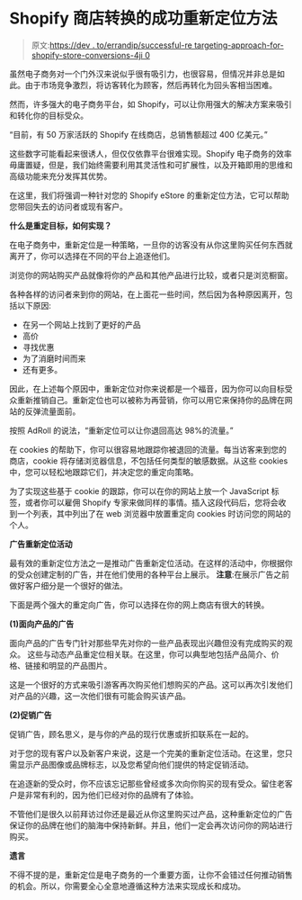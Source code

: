 # Shopify 商店转换的成功重新定位方法

> 原文:[https://dev . to/errandip/successful-re targeting-approach-for-shopify-store-conversions-4ji 0](https://dev.to/errandip/successful-retargeting-approach-for-shopify-store-conversions--4ji0)

虽然电子商务对一个门外汉来说似乎很有吸引力，也很容易，但情况并非总是如此。由于市场竞争激烈，将访客转化为顾客，然后再转化为回头客相当困难。

然而，许多强大的电子商务平台，如 Shopify，可以让你用强大的解决方案来吸引和转化你的目标受众。

“目前，有 50 万家活跃的 Shopify 在线商店，总销售额超过 400 亿美元。”

这些数字可能看起来很诱人，但仅仅依靠平台很难实现。Shopify 电子商务的效率毋庸置疑，但是，我们始终需要利用其灵活性和可扩展性，以及开箱即用的思维和高级功能来充分发挥其优势。

在这里，我们将强调一种针对您的 Shopify eStore 的重新定位方法，它可以帮助您带回失去的访问者或现有客户。

**什么是重定目标，如何实现？**

在电子商务中，重新定位是一种策略，一旦你的访客没有从你这里购买任何东西就离开了，你可以选择在不同的平台上追逐他们。

浏览你的网站购买产品就像将你的产品和其他产品进行比较，或者只是浏览橱窗。

各种各样的访问者来到你的网站，在上面花一些时间，然后因为各种原因离开，包括以下原因:

*   在另一个网站上找到了更好的产品
*   高价
*   寻找优惠
*   为了消磨时间而来
*   还有更多。

因此，在上述每个原因中，重新定位对你来说都是一个福音，因为你可以向目标受众重新推销自己。重新定位也可以被称为再营销，你可以用它来保持你的品牌在网站的反弹流量面前。

按照 AdRoll 的说法，“重新定位可以让你退回高达 98%的流量。”

在 cookies 的帮助下，你可以很容易地跟踪你被退回的流量。每当访客来到您的商店，cookie 将存储浏览器信息，不包括任何类型的敏感数据。从这些 cookies 中，您可以轻松地跟踪它们，并决定您的重定向策略。

为了实现这些基于 cookie 的跟踪，你可以在你的网站上放一个 JavaScript 标签，或者你可以雇佣 Shopify 专家来做同样的事情。插入这段代码后，您将会收到一个列表，其中列出了在 web 浏览器中放置重定向 cookies 时访问您的网站的个人。

**广告重新定位活动**

最有效的重新定位方法之一是推动广告重新定位活动。在这样的活动中，你根据你的受众创建定制的广告，并在他们使用的各种平台上展示。
**注意**:在展示广告之前做好客户细分是一个很好的做法。

下面是两个强大的重定向广告，你可以选择在你的网上商店有很大的转换。

**(1)面向产品的广告**

面向产品的广告专门针对那些早先对你的一些产品表现出兴趣但没有完成购买的观众。
这些与动态产品重定位相关联。在这里，你可以典型地包括产品简介、价格、链接和明显的产品图片。

这是一个很好的方式来吸引游客再次购买他们想购买的产品。这可以再次引发他们对产品的兴趣，这一次他们很有可能会购买该产品。

**(2)促销广告**

促销广告，顾名思义，是与你的产品的现行优惠或折扣联系在一起的。

对于您的现有客户以及新客户来说，这是一个完美的重新定位活动。在这里，您只需显示产品图像或品牌标志，以及您希望向他们提供的特定促销活动。

在追逐新的受众时，你不应该忘记那些曾经或多次向你购买的现有受众。留住老客户是非常有利的，因为他们已经对你的品牌有了体验。

不管他们是很久以前拜访过你还是最近从你这里购买过产品，这种重新定位的广告保证你的品牌在他们的脑海中保持新鲜。并且，他们一定会再次访问你的网站进行购买。

**遗言**

不得不提的是，重新定位是电子商务的一个重要方面，让你不会错过任何推动销售的机会。所以，你需要全心全意地遵循这种方法来实现成长和成功。